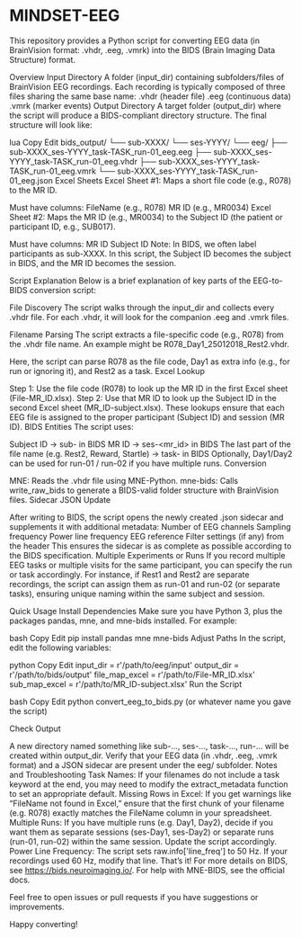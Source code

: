 # MINDSET-EEG
This repository provides a Python script for converting EEG data (in BrainVision format: .vhdr, .eeg, .vmrk) into the BIDS (Brain Imaging Data Structure) format.

Overview
Input Directory
A folder (input_dir) containing subfolders/files of BrainVision EEG recordings. Each recording is typically composed of three files sharing the same base name:
<recording>.vhdr (header file)
<recording>.eeg (continuous data)
<recording>.vmrk (marker events)
Output Directory
A target folder (output_dir) where the script will produce a BIDS-compliant directory structure. The final structure will look like:

lua
Copy
Edit
bids_output/
└── sub-XXXX/
    └── ses-YYYY/
        └── eeg/
            ├── sub-XXXX_ses-YYYY_task-TASK_run-01_eeg.eeg
            ├── sub-XXXX_ses-YYYY_task-TASK_run-01_eeg.vhdr
            ├── sub-XXXX_ses-YYYY_task-TASK_run-01_eeg.vmrk
            └── sub-XXXX_ses-YYYY_task-TASK_run-01_eeg.json
Excel Sheets
Excel Sheet #1: Maps a short file code (e.g., R078) to the MR ID.

Must have columns:
FileName (e.g., R078)
MR ID (e.g., MR0034)
Excel Sheet #2: Maps the MR ID (e.g., MR0034) to the Subject ID (the patient or participant ID, e.g., SUB017).

Must have columns:
MR ID
Subject ID
Note: In BIDS, we often label participants as sub-XXXX. In this script, the Subject ID becomes the subject in BIDS, and the MR ID becomes the session.

Script Explanation
Below is a brief explanation of key parts of the EEG-to-BIDS conversion script:

File Discovery
The script walks through the input_dir and collects every .vhdr file. For each .vhdr, it will look for the companion .eeg and .vmrk files.

Filename Parsing
The script extracts a file-specific code (e.g., R078) from the .vhdr file name. An example might be R078_Day1_25012018_Rest2.vhdr.

Here, the script can parse R078 as the file code, Day1 as extra info (e.g., for run or ignoring it), and Rest2 as a task.
Excel Lookup

Step 1: Use the file code (R078) to look up the MR ID in the first Excel sheet (File-MR_ID.xlsx).
Step 2: Use that MR ID to look up the Subject ID in the second Excel sheet (MR_ID-subject.xlsx).
These lookups ensure that each EEG file is assigned to the proper participant (Subject ID) and session (MR ID).
BIDS Entities
The script uses:

Subject ID → sub-<subject> in BIDS
MR ID → ses-<mr_id> in BIDS
The last part of the file name (e.g. Rest2, Reward, Startle) → task-<task> in BIDS
Optionally, Day1/Day2 can be used for run-01 / run-02 if you have multiple runs.
Conversion

MNE: Reads the .vhdr file using MNE-Python.
mne-bids: Calls write_raw_bids to generate a BIDS-valid folder structure with BrainVision files.
Sidecar JSON Update

After writing to BIDS, the script opens the newly created .json sidecar and supplements it with additional metadata:
Number of EEG channels
Sampling frequency
Power line frequency
EEG reference
Filter settings (if any) from the header
This ensures the sidecar is as complete as possible according to the BIDS specification.
Multiple Experiments or Runs
If you record multiple EEG tasks or multiple visits for the same participant, you can specify the run or task accordingly. For instance, if Rest1 and Rest2 are separate recordings, the script can assign them as run-01 and run-02 (or separate tasks), ensuring unique naming within the same subject and session.

Quick Usage
Install Dependencies
Make sure you have Python 3, plus the packages pandas, mne, and mne-bids installed. For example:

bash
Copy
Edit
pip install pandas mne mne-bids
Adjust Paths
In the script, edit the following variables:

python
Copy
Edit
input_dir       = r'/path/to/eeg/input'
output_dir      = r'/path/to/bids/output'
file_map_excel  = r'/path/to/File-MR_ID.xlsx'
sub_map_excel   = r'/path/to/MR_ID-subject.xlsx'
Run the Script

bash
Copy
Edit
python convert_eeg_to_bids.py
(or whatever name you gave the script)

Check Output

A new directory named something like sub-..., ses-..., task-..., run-... will be created within output_dir.
Verify that your EEG data (in .vhdr, .eeg, .vmrk format) and a JSON sidecar are present under the eeg/ subfolder.
Notes and Troubleshooting
Task Names: If your filenames do not include a task keyword at the end, you may need to modify the extract_metadata function to set an appropriate default.
Missing Rows in Excel: If you get warnings like “FileName not found in Excel,” ensure that the first chunk of your filename (e.g. R078) exactly matches the FileName column in your spreadsheet.
Multiple Runs: If you have multiple runs (e.g. Day1, Day2), decide if you want them as separate sessions (ses-Day1, ses-Day2) or separate runs (run-01, run-02) within the same session. Update the script accordingly.
Power Line Frequency: The script sets raw.info['line_freq'] to 50 Hz. If your recordings used 60 Hz, modify that line.
That’s it! For more details on BIDS, see https://bids.neuroimaging.io/. For help with MNE-BIDS, see the official docs.

Feel free to open issues or pull requests if you have suggestions or improvements.

Happy converting!

